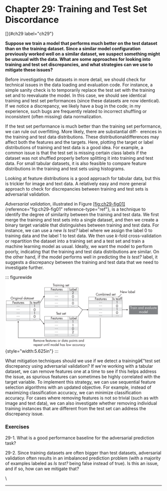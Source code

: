 







# Chapter 29: Training and Test Set Discordance [](#chapter-29-training-and-test-set-discordance)

[]{#ch29 label="ch29"}

**Suppose we train a model that performs much better on the test dataset
than on the training dataset. Since a similar model configuration
previously worked well on a similar dataset, we suspect something might
be unusual with the data. What are some approaches for looking into
training and test set discrepancies, and what strategies can we use to
mitigate these issues?**

Before investigating the datasets in more detail, we should check for
technical issues in the data loading and evaluation code. For instance,
a simple sanity check is to temporarily replace the test set with the
training set and to reevaluate the model. In this case, we should see
identical training and test set performances (since these datasets are
now identical). If we notice a discrepancy, we likely have a bug in the
code; in my experience, such bugs are frequently related to incorrect
shuffling or inconsistent (often missing) data normalization.

If the test set performance is much better than the training set
performance, we can rule out overfitting. More likely, there are
substantial diff-  erences in the training and test data distributions.
These distributionaldifferences may affect both the features and the
targets. Here, plotting the target or label distributions of training
and test data is a good idea. For example, a common issue is that the
test set is missing certain class labels if the dataset was not shuffled
properly before splitting it into training and test data. For small
tabular datasets, it is also feasible to compare feature distributions
in the training and test sets using histograms.

Looking at feature distributions is a good approach for tabular data,
but this is trickier for image and text data. A relatively easy and more
general approach to check for discrepancies between training and test
sets is adversarial validation.

*Adversarial validation*, illustrated in
Figure [\[fig:ch29-fig01\]](#fig:ch29-fig01){reference="fig:ch29-fig01"
reference-type="ref"}, is a technique to identify the degree of
similarity between the training and test data. We first merge the
training and test sets into a single dataset, and then we create a
binary target variable that distinguishes between training and test
data. For instance, we can use a new *Is test?* label where we assign
the label 0 to training data and the label 1 to test data. We then use
*k*-fold cross-validation or repartition the dataset into a training set
and a test set and train a machine learning model as usual. Ideally, we
want the model to perform poorly, indicating that the training and test
data distributions are similar. On the other hand, if the model performs
well in predicting the *Is test?* label, it suggests a discrepancy
between the training and test data that we need to investigate further.

::: figurewide
![image](../images/ch29-fig01.png){style="width:5.625in"}
:::

What mitigation techniques should we use if we detect a trainingâ€"test
set discrepancy using adversarial validation? If we're working with a
tabular dataset, we can remove features one at a time to see if this
helps address the issue, as spurious features can sometimes be highly
correlated with the target variable. To implement this strategy, we can
use sequential feature selection algorithms with an updated objective.
For example, instead of maximizing classification accuracy, we can
minimize classification accuracy. For cases where removing features is
not so trivial (such as with image and text data), we can also
investigate whether removing individual training instances that are
different from the test set can address the discrepancy issue.

### Exercises [](#exercises)

29-1. What is a good performance baseline for the adversarial prediction
task?

29-2. Since training datasets are often bigger than test datasets,
adversarial validation often results in an imbalanced prediction problem
(with a majority of examples labeled as *Is test?* being false instead
of true). Is this an issue, and if so, how can we mitigate that?

\

------------------------------------------------------------------------

